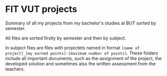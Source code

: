 # FIT VUT projects
Summary of all my projects from my bachelor's studies at BUT sorted by semester.

All files are sorted firstly by semester and then by subject. 

In subject files are files with projectets named in format ``[name of project]_[my earned points]-[maximum number of points]``. These folders include all important documents, such as the assignment of the project, the developed solution and sometimes also the written assessment from the teachers.
